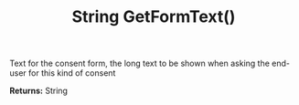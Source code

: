 ﻿---
uid: crmscript_ref_NSConsentPurpose_GetFormText
title: String GetFormText()
intellisense: NSConsentPurpose.GetFormText
keywords: NSConsentPurpose, GetFormText
so.topic: reference
---

Text for the consent form, the long text to be shown when asking the end-user for this kind of consent

**Returns:** String


